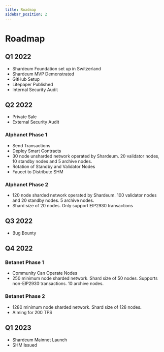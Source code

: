 ```yaml
---
title: Roadmap
sidebar_position: 2
---
```


# Roadmap

## Q1 2022

- Shardeum Foundation set up in Switzerland
- Shardeum MVP Demonstrated
- GitHub Setup
- Litepaper Published
- Internal Security Audit

## Q2 2022

- Private Sale
- External Security Audit

### Alphanet Phase 1

- Send Transactions
- Deploy Smart Contracts
- 30 node unsharded network operated by Shardeum. 20 validator nodes, 10 standby nodes and 5 archive nodes.
- Rotation of Standby and Validator Nodes
- Faucet to Distribute SHM

### Alphanet Phase 2

- 120 node sharded network operated by Shardeum. 100 validator nodes and 20 standby nodes. 5 archive nodes.
- Shard size of 20 nodes. Only support EIP2930 transactions

## Q3 2022

- Bug Bounty

## Q4 2022

### Betanet Phase 1

- Community Can Operate Nodes
- 250 minimum node sharded network. Shard size of 50 nodes. Supports non-EIP2930 transactions. 10 archive nodes.

### Betanet Phase 2

- 1280 minimum node sharded network. Shard size of 128 nodes.
- Aiming for 200 TPS

## Q1 2023

- Shardeum Mainnet Launch
- SHM Issued
